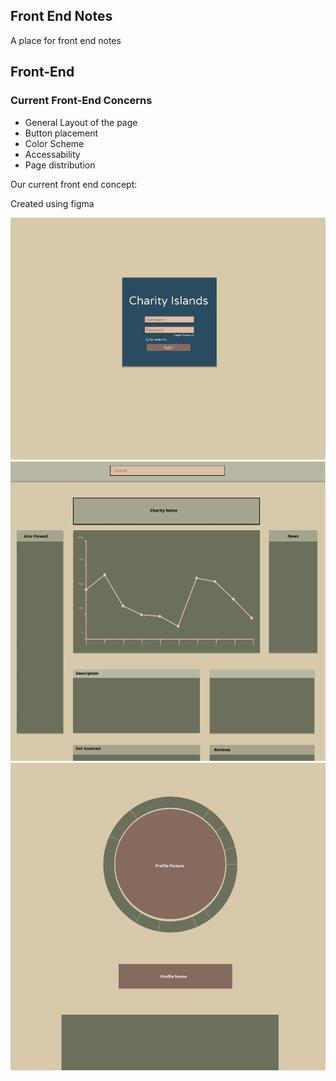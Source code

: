 ## Front End Notes

A place for front end notes

## Front-End

### Current Front-End Concerns

- General Layout of the page
- Button placement
- Color Scheme
- Accessability
- Page distribution

Our current front end concept:

Created using figma

![login](./misc/login_mock.PNG)
![chairty](./misc/chairty_mock.PNG)
![profile](./misc/profile.PNG)

